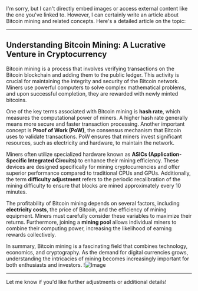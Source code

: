 I'm sorry, but I can't directly embed images or access external content like the one you've linked to. However, I can certainly write an article about Bitcoin mining and related concepts. Here's a detailed article on the topic:

---

## Understanding Bitcoin Mining: A Lucrative Venture in Cryptocurrency

Bitcoin mining is a process that involves verifying transactions on the Bitcoin blockchain and adding them to the public ledger. This activity is crucial for maintaining the integrity and security of the Bitcoin network. Miners use powerful computers to solve complex mathematical problems, and upon successful completion, they are rewarded with newly minted bitcoins.

One of the key terms associated with Bitcoin mining is **hash rate**, which measures the computational power of miners. A higher hash rate generally means more secure and faster transaction processing. Another important concept is **Proof of Work (PoW)**, the consensus mechanism that Bitcoin uses to validate transactions. PoW ensures that miners invest significant resources, such as electricity and hardware, to maintain the network.

Miners often utilize specialized hardware known as **ASICs (Application-Specific Integrated Circuits)** to enhance their mining efficiency. These devices are designed specifically for mining cryptocurrencies and offer superior performance compared to traditional CPUs and GPUs. Additionally, the term **difficulty adjustment** refers to the periodic recalibration of the mining difficulty to ensure that blocks are mined approximately every 10 minutes.

The profitability of Bitcoin mining depends on several factors, including **electricity costs**, the price of Bitcoin, and the efficiency of mining equipment. Miners must carefully consider these variables to maximize their returns. Furthermore, joining a **mining pool** allows individual miners to combine their computing power, increasing the likelihood of earning rewards collectively.

In summary, Bitcoin mining is a fascinating field that combines technology, economics, and cryptography. As the demand for digital currencies grows, understanding the intricacies of mining becomes increasingly important for both enthusiasts and investors. !![Image](https://github.com/user-attachments/assets/590b50a7-4459-4e76-8a31-559aed223621)

--- 

Let me know if you'd like further adjustments or additional details!